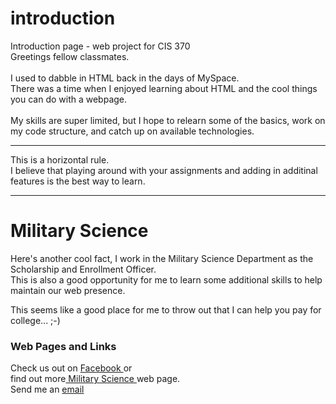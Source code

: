# introduction
Introduction page - web project for CIS 370 </br>
Greetings fellow classmates. </br> </br>
I used to dabble in HTML back in the days of MySpace. </br>
There was a time when I enjoyed learning about HTML and the cool things you can do with a webpage. </br> </br>
My skills are super limited, but I hope to relearn some of the basics, work on my code structure, and catch up on available technologies.  </br>
<hr>
This is a horizontal rule. </br>
I believe that playing around with your assignments and adding in additinal features is the best way to learn.
<hr>
<H1> Military Science </H1>

Here's another cool fact, I work in the Military Science Department as the Scholarship and Enrollment Officer. </br>
This is also a good opportunity for me to learn some additional skills to help maintain our web presence.

This seems like a good place for me to throw out that I can help you pay for college...  ;-)

<h3> Web Pages and Links </h3>
Check us out on <a href="https://www.facebook.com/BearBattalionROTC/"> Facebook </a> or </br>
find out more<a href="http://www.missouristate.edu/milsci/"> Military Science </a> web page. </br>
Send me an <a href="mailto: proberson@missouristate.edu?Subject=Hello%20from%20CIS%20370"> email </a> </br>
